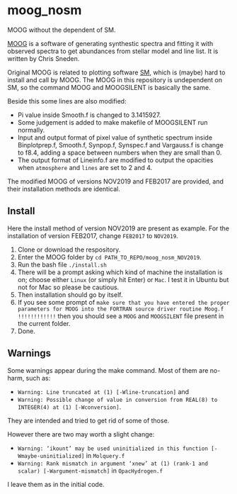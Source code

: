 # moog_nosm
MOOG without the dependent of SM.

[MOOG](http://www.as.utexas.edu/~chris/moog.html) is a software of generating synthestic spectra and fitting it with observed spectra to get abundances from stellar model and line list. It is written by Chris Sneden.

Original MOOG is related to plotting software [SM](http://www.astro.princeton.edu/~rhl/sm/), which is (maybe) hard to install and call by MOOG. The MOOG in this repository is undependent on SM, so the command MOOG and MOOGSILENT is basically the same.

Beside this some lines are also modified:

- Pi value inside Smooth.f is changed to 3.1415927.
- Some judgement is added to make makefile of MOOGSILENT run normally.
- Input and output format of pixel value of synthetic spectrum inside Binplotprep.f, Smooth.f, Synpop.f, Synspec.f and Vargauss.f is change to f8.4, adding a space between numbers when they are small than 0.
- The output format of Lineinfo.f are modified to output the opacities when `atmosphere` and `lines` are set to 2 and 4.

The modified MOOG of versions NOV2019 and FEB2017 are provided, and their installation methods are identical.

## Install

Here the install method of version NOV2019 are present as example. For the installation of version FEB2017, change `FEB2017` to `NOV2019`.

1. Clone or download the respository.
2. Enter the MOOG folder by `cd PATH_TO_REPO/moog_nosm_NOV2019`.
3. Run the bash file `./install.sh`
4. There will be a prompt asking which kind of machine the installation is on; choose either `Linux` (or simply hit Enter) or `Mac`. I test it in Ubuntu but not for Mac so please be cautious.
5. Then installation should go by itself.
6. If you see some prompt of `make sure that you have entered the proper parameters for MOOG into the FORTRAN source driver routine Moog.f !!!!!!!!!!!!` then you should see a `MOOG` and `MOOGSILENT` file present in the current folder.
7. Done.

## Warnings

Some warnings appear during the make command.
Most of them are no-harm, such as:
- `Warning: Line truncated at (1) [-Wline-truncation]` and
- `Warning: Possible change of value in conversion from REAL(8) to INTEGER(4) at (1) [-Wconversion]`.

They are intended and tried to get rid of some of those.

However there are two may worth a slight change:
- `Warning: ‘ikount’ may be used uninitialized in this function [-Wmaybe-uninitialized]` in `Molquery.f`
- `Warning: Rank mismatch in argument ‘xnew’ at (1) (rank-1 and scalar) [-Wargument-mismatch]` in `OpacHydrogen.f`

I leave them as in the initial code.
